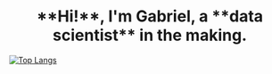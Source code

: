 <h1 align="center">**Hi!**, I'm Gabriel, a **data scientist** in the making.</h1>



[![Top Langs](https://github-readme-stats.vercel.app/api/top-langs/?username=gabichulas)](https://github.com/anuraghazra/github-readme-stats)
